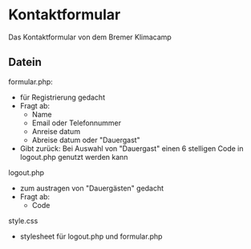 # Kontaktformular
Das Kontaktformular von dem Bremer Klimacamp

## Datein
formular.php:
- für Registrierung gedacht
- Fragt ab:
  - Name
  - Email oder Telefonnummer
  - Anreise datum
  - Abreise datum oder "Dauergast"
- Gibt zurück: Bei Auswahl von "Dauergast" einen 6 stelligen Code in logout.php genutzt werden kann

logout.php
- zum austragen von "Dauergästen" gedacht
- Fragt ab:
  - Code
  
style.css
- stylesheet für logout.php und formular.php

